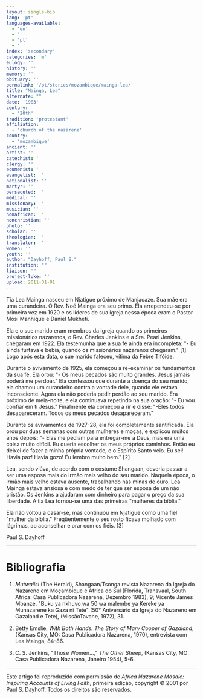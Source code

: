 ```yaml
---
layout: single-bio
lang: 'pt'
languages-available:
  - 'en'
  - ' '
  - 'pt'
  - ' '
index: 'secondary'
categories: 'm'
eulogy: ''
history: ''
memory: ''
obituary: ''
permalink: '/pt/stories/mozambique/mainga-lea/'
title: "Mainga, Lea"
alternate: ""
date: '1983'
century:
  - '20th'
tradition: 'protestant'
affiliation:
  - 'church of the nazarene'
country:
  - 'mozambique'
ancient: ''
artist: ''
catechist: ''
clergy: ''
ecumenist: ''
evangelist: ''
nationalist: ''
martyr: ''
persecuted: ''
medical: ''
missionary: ''
musician: ''
nonafrican: ''
nonchristian: ''
photo: ''
scholar: ''
theologian: ''
translator: ''
women: ''
youth: ''
author: "Dayhoff, Paul S."
institution: ""
liaison: ""
project-luke: ''
upload: 2011-01-01
---
```




Tia Lea Mainga nasceu em Njatigue próximo de Manjacaze. Sua mãe era uma curandeira. O Rev. Noé Mainga era seu primo. Ela arrependeu-se por primeira vez em 1920 e os líderes de sua igreja nessa época eram o Pastor Mosi Manhique e Daniel Mukheti.

Ela e o sue marido eram membros da igreja quando os primeiros missionários nazarenos, o Rev. Charles Jenkins e a Sra. Pearl Jenkins, chegaram em 1922. Ela testemunha que a sua fé ainda era incompleta: "- Eu ainda furtava e bebia, quando os missionários nazarenos chegaram." [1] Logo após esta data, o sue marido faleceu, vítima da Febre Tifóide.

Durante o avivamento de 1925, ela começou a re-examinar os fundamentos da sua fé. Ela orou: "- Os meus pecados são muito grandes. Jesus jamais poderá me perdoar." Ela confessou que durante a doença do seu marido, ela chamou um curandeiro contra a vontade dele, quando ele estava inconsciente.  Agora ela não poderia pedir perdão ao seu marido. Era próximo de meia-noite, e ela continuava repetindo na sua oração: "- Eu vou confiar em ti Jesus." Finalmente ela começou a rir e disse: "-Eles todos desapareceram. Todos os meus pecados desapareceram."

Durante os avivamentos de 1927-28, ela foi completamente santificada. Ela orou por duas semanas com outras mulheres e moças, e explicou muitos anos depois: "- Elas me pediam para entregar-me a Deus, mas era uma coisa muito difícil. Eu queria escolher os meus próprios caminhos. Então eu deixei de fazer a minha própria vontade, e o Espírito Santo veio. Eu sei! Havia paz! Havia gozo! Eu lembro muito bem." [2]

Lea, sendo viúva, de acordo com o costume Shangaan, deveria passar a ser uma esposa mais do irmão mais velho do seu marido. Naquela época, o irmão mais velho estava ausente, trabalhando nas minas de ouro. Lea Mainga estava ansiosa e com medo de ter que ser esposa de um não cristão. Os Jenkins a ajudaram com dinheiro para pagar o preço da sua liberdade. A tia Lea tornou-se uma das primeiras "mulheres da bíblia."

Ela não voltou a casar-se, mas continuou em Njatigue como uma fiel "mulher da bíblia." Freqüentemente o seu rosto ficava molhado com lágrimas, ao aconselhar e orar com os fiéis. [3]

Paul S. Dayhoff

---

# Bibliografia

1. *Mutwalisi* (The Herald), Shangaan/Tsonga revista Nazarena da Igreja do Nazareno em Moçambique e África do Sul (Florida, Transvaal, South Africa: Casa Publicadora Nazarena, Dezembro 1983), 9; Vicente James Mbanze, "Buku ya nkhuvo wa 50 wa malembe ya Kereke ya Munazarene ka Gaza ni Tete" (50° Aniversário da Igreja do Nazareno em  Gazaland e Tete), (MissãoTavane, 1972), 31.

2. Betty Emslie, *With Both Hands: The Story of Mary Cooper of Gazaland*, (Kansas City, MO: Casa Publicadora Nazarena, 1970), entrevista com  Lea Mainga, 84-86.

3. C. S. Jenkins, "Those Women...," *The Other Sheep*, (Kansas City, MO: Casa Publicadora Nazarena, Janeiro 1954), 5-6.

---

Este artigo foi reproduzido com permissão de *Africa Nazarene Mosaic: Inspiring Accounts of Living Faith*, primeira edição, copyright © 2001 por Paul S. Dayhoff. Todos os direitos são reservados.